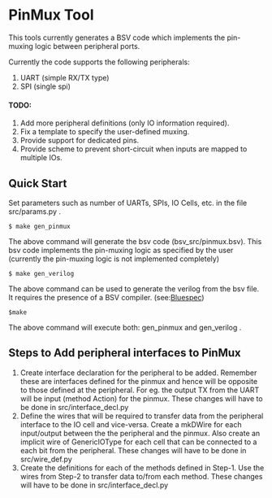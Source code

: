 # PinMux Tool

This tools currently generates a BSV code which implements the pin-muxing logic between peripheral ports. 

Currently the code supports the following peripherals:
1. UART (simple RX/TX type)
2. SPI (single spi)

#### TODO:
1. Add more peripheral definitions (only IO information required).
2. Fix a template to specify the user-defined muxing.
3. Provide support for dedicated pins.
4. Provide scheme to prevent short-circuit when inputs are mapped to multiple IOs.

## Quick Start

Set parameters such as number of UARTs, SPIs, IO Cells, etc. in the file src/params.py . 

    $ make gen_pinmux

The above command will generate the bsv code (bsv_src/pinmux.bsv). This bsv code implements the pin-muxing logic as specified by the user (currently the pin-muxing logic is not implemented completely)

    $ make gen_verilog
The above command can be used to generate the verilog from the bsv file. It requires the presence of a BSV compiler. (see:[Bluespec](https://www.bluespec.com))    


    $make
The above command will execute both: gen_pinmux and gen_verilog .

## Steps to Add peripheral interfaces to PinMux

1.	Create interface declaration for the peripheral to be added. Remember these are interfaces defined for the pinmux and hence will be opposite to those defined at the peripheral. For eg. the output TX from the UART will be input (method Action) for the pinmux. These changes will have to be done in src/interface_decl.py
2. Define the wires that will be required to transfer data from the peripheral interface to the IO cell and vice-versa. Create a mkDWire for each input/output between the the peripheral and the pinmux. Also create an implicit wire of GenericIOType	for each cell that can be connected to a each bit from the peripheral. These changes will have to be done in src/wire_def.py
3. Create the definitions for each of the methods defined in Step-1. Use the wires from Step-2 to transfer data to/from each method. These changes will have to be done in src/interface_decl.py
